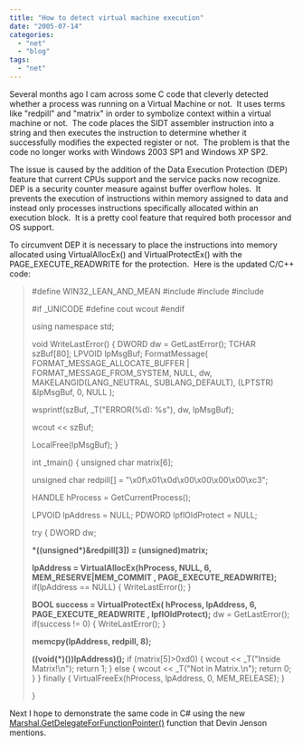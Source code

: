 ```yaml
---
title: "How to detect virtual machine execution"
date: "2005-07-14"
categories: 
  - "net"
  - "blog"
tags: 
  - "net"
---
```


Several months ago I cam across some C code that cleverly detected whether a process was running on a Virtual Machine or not.  It uses terms like "redpill" and "matrix" in order to symbolize context within a virtual machine or not.  The code places the SIDT assembler instruction into a string and then executes the instruction to determine whether it successfully modifies the expected register or not.  The problem is that the code no longer works with Windows 2003 SP1 and Windows XP SP2.

The issue is caused by the addition of the Data Execution Protection (DEP) feature that current CPUs support and the service packs now recognize.  DEP is a security counter measure against buffer overflow holes.  It prevents the execution of instructions within memory assigned to data and instead only processes instructions specifically allocated within an execution block.  It is a pretty cool feature that required both processor and OS support.

To circumvent DEP it is necessary to place the instructions into memory allocated using VirtualAllocEx() and VirtualProtectEx() with the PAGE\_EXECUTE\_READWRITE for the protection.  Here is the updated C/C++ code:

> #define WIN32\_LEAN\_AND\_MEAN #include #include #include
> 
> #if \_UNICODE #define cout wcout #endif
> 
> using namespace std;
> 
> void WriteLastError() { DWORD dw \= GetLastError(); TCHAR szBuf\[80\]; LPVOID lpMsgBuf; FormatMessage( FORMAT\_MESSAGE\_ALLOCATE\_BUFFER | FORMAT\_MESSAGE\_FROM\_SYSTEM, NULL, dw, MAKELANGID(LANG\_NEUTRAL, SUBLANG\_DEFAULT), (LPTSTR) &lpMsgBuf, 0, NULL );
> 
> wsprintf(szBuf, \_T("ERROR(%d): %s"), dw, lpMsgBuf);
> 
> wcout << szBuf;
> 
> LocalFree(lpMsgBuf); }
> 
> int \_tmain() { unsigned char matrix\[6\];
> 
> unsigned char redpill\[\] \= "\\x0f\\x01\\x0d\\x00\\x00\\x00\\x00\\xc3";
> 
> HANDLE hProcess \= GetCurrentProcess();
> 
> LPVOID lpAddress \= NULL; PDWORD lpflOldProtect \= NULL;
> 
> try { DWORD dw;
> 
> **\*((unsigned\*)&redpill\[3\]) \= (unsigned)matrix;**
> 
> **lpAddress \= VirtualAllocEx(hProcess, NULL, 6, MEM\_RESERVE|MEM\_COMMIT , PAGE\_EXECUTE\_READWRITE);** if(lpAddress == NULL) { WriteLastError(); }
> 
> **BOOL success \= VirtualProtectEx( hProcess, lpAddress, 6, PAGE\_EXECUTE\_READWRITE , lpflOldProtect);** dw \= GetLastError(); if(success !\= 0) { WriteLastError(); }
> 
> **memcpy(lpAddress, redpill, 8);**
> 
> **((void(\*)())lpAddress)();** if (matrix\[5\]>0xd0) { wcout << \_T("Inside Matrix!\\n"); return 1; } else { wcout << \_T("Not in Matrix.\\n"); return 0; } } finally { VirtualFreeEx(hProcess, lpAddress, 0, MEM\_RELEASE); }
> 
> }

Next I hope to demonstrate the same code in C# using the new [Marshal.GetDelegateForFunctionPointer()](https://msdn2.microsoft.com/library/zdx6dyyh(en-us,vs.80).aspx) function that Devin Jenson mentions.
